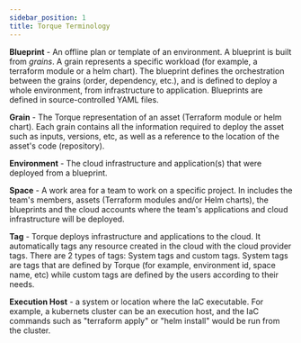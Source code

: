 ```yaml
---
sidebar_position: 1
title: Torque Terminology
---
```


**Blueprint** - An offline plan or template of an environment. A blueprint is built from *grains*. A grain represents a specific workload (for example, a terraform module or a helm chart). The blueprint defines the orchestration between the grains (order, dependency, etc.), and is defined to deploy a whole environment, from infrastructure to application. Blueprints are defined in source-controlled YAML files.

**Grain** - The Torque representation of an asset (Terraform module or helm chart). Each grain contains all the information required to deploy the asset such as inputs, versions, etc, as well as a reference to the location of the asset's code (repository).

**Environment** - The cloud infrastructure and application(s) that were deployed from a blueprint.

**Space** - A work area for a team to work on a specific project. In includes the team's members, assets (Terraform modules and/or Helm charts), the blueprints and the cloud accounts where the team's applications and cloud infrastructure will be deployed. 

**Tag** - Torque deploys infrastructure and applications to the cloud. It automatically tags any resource created in the cloud with the cloud provider tags. There are 2 types of tags: System tags and custom tags. System tags are tags that are defined by Torque (for example, environment id, space name, etc) while custom tags are defined by the users according to their needs. 

**Execution Host** - a system or location where the IaC executable. For example, a kubernets cluster can be an execution host, and the IaC commands such as "terraform apply" or "helm install" would be run from the cluster.